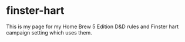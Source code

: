# finster-hart
This is my page for my Home Brew 5 Edition D&amp;D rules and Finster hart campaign setting which uses them.
